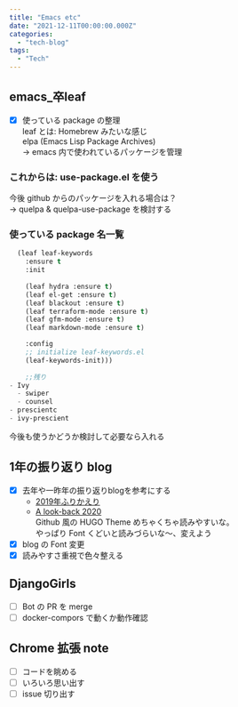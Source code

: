 ```yaml
---
title: "Emacs etc"
date: "2021-12-11T00:00:00.000Z"
categories: 
  - "tech-blog"
tags:
  - "Tech"
---
```


## emacs_卒leaf
- [x] 使っている package の整理  
leaf とは: Homebrew みたいな感じ  
elpa (Emacs Lisp Package Archives)  
→ emacs 内で使われているパッケージを管理  

### これからは: use-package.el を使う
今後 github からのパッケージを入れる場合は？  
→ quelpa & quelpa-use-package を検討する  

### 使っている package 名一覧
```emacs-lisp:init.el
  (leaf leaf-keywords
    :ensure t
    :init
	
    (leaf hydra :ensure t)
    (leaf el-get :ensure t)
    (leaf blackout :ensure t)
    (leaf terraform-mode :ensure t)
    (leaf gfm-mode :ensure t)
    (leaf markdown-mode :ensure t)

    :config
    ;; initialize leaf-keywords.el
    (leaf-keywords-init)))
	
	;;残り
- Ivy
  - swiper
  - counsel
- prescientc
- ivy-prescient
```

今後も使うかどうか検討して必要なら入れる

## 1年の振り返り blog
- [x] 去年や一昨年の振り返りblogを参考にする  
  - [2019年ふりかえり](https://suwa3.netlify.app/post/2019-12-31-2019%E5%B9%B4%E3%81%B5%E3%82%8A%E3%81%8B%E3%81%88%E3%82%8A/)  
  - [A look-back 2020](https://suwa3.netlify.app/post/2020-12-31-a-look-back-2020/)  
Github 風の HUGO Theme めちゃくちゃ読みやすいな。  
やっぱり Font くどいと読みづらいな〜、変えよう  
- [x] blog の Font 変更  
- [x] 読みやすさ重視で色々整える

## DjangoGirls
- [ ] Bot の PR を merge
- [ ] docker-compors で動くか動作確認

## Chrome 拡張 note
- [ ] コードを眺める
- [ ] いろいろ思い出す
- [ ] issue 切り出す

